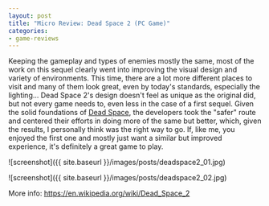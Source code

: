 ```yaml
---
layout: post
title: "Micro Review: Dead Space 2 (PC Game)"
categories:
- game-reviews
---
```


<p>Keeping the gameplay and types of enemies mostly the same, most of the work on this sequel clearly went into improving the visual design and variety of environments. This time, there are a lot more different places to visit and many of them look great, even by today's standards, especially the lighting... Dead Space 2's design doesn't feel as unique as the original did, but not every game needs to, even less in the case of a first sequel. Given the solid foundations of <a href="http://blog.binarynonsense.com/2016/07/05/micro-review-dead-space-pc/">Dead Space</a>, the developers took the "safer" route and centered their efforts in doing more of the same but better, which, given the results, I personally think was the right way to go. If, like me, you enjoyed the first one and mostly just want a similar but improved experience, it's definitely a great game to play.</p>


![screenshot]({{ site.baseurl }}/images/posts/deadspace2_01.jpg)


![screenshot]({{ site.baseurl }}/images/posts/deadspace2_02.jpg)


<p>More info: <a href="https://en.wikipedia.org/wiki/Dead_Space_2">https://en.wikipedia.org/wiki/Dead_Space_2</a></p>
